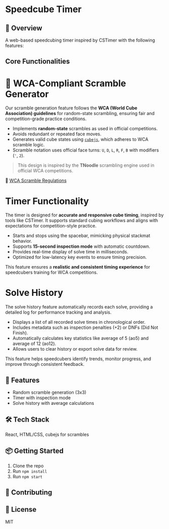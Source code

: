 # Speedcube Timer

## 📌 Overview
A web-based speedcubing timer inspired by CSTimer with the following features:

## Core Functionalities

# 🎯 WCA-Compliant Scramble Generator

Our scramble generation feature follows the **WCA (World Cube Association) guidelines** for random-state scrambling, ensuring fair and competition-grade practice conditions.

- Implements **random-state** scrambles as used in official competitions.
- Avoids redundant or repeated face moves.
- Generates valid cube states using [`cubejs`](https://github.com/ldez/cubejs), which adheres to WCA scramble logic.
- Scramble notation uses official face turns: `U`, `D`, `L`, `R`, `F`, `B` with modifiers (`'`, `2`).

> This design is inspired by the **TNoodle** scrambling engine used in official WCA competitions.

🔗 [WCA Scramble Regulations](https://www.worldcubeassociation.org/regulations/#scrambling)
 
# Timer Functionality

The timer is designed for **accurate and responsive cube timing**, inspired by tools like CSTimer. It supports standard cubing workflows and aligns with expectations for competition-style practice.

- Starts and stops using the spacebar, mimicking physical stackmat behavior.
- Supports **15-second inspection mode** with automatic countdown.
- Provides real-time display of solve time in milliseconds.
- Optimized for low-latency key events to ensure timing precision.

This feature ensures a **realistic and consistent timing experience** for speedcubers training for WCA competitions.

# Solve History

The solve history feature automatically records each solve, providing a detailed log for performance tracking and analysis.

- Displays a list of all recorded solve times in chronological order.
- Includes metadata such as inspection penalties (+2) or DNFs (Did Not Finish).
- Automatically calculates key statistics like average of 5 (ao5) and average of 12 (ao12).
- Allows users to clear history or export solve data for review.

This feature helps speedcubers identify trends, monitor progress, and improve through consistent feedback.


## 🚀 Features
- Random scramble generation (3x3)
- Timer with inspection mode
- Solve history with average calculations

## 🛠️ Tech Stack
React, HTML/CSS, cubejs for scrambles

## 📦 Getting Started
1. Clone the repo
2. Run `npm install`
3. Run `npm start`

## 🤝 Contributing


## 📜 License
MIT
